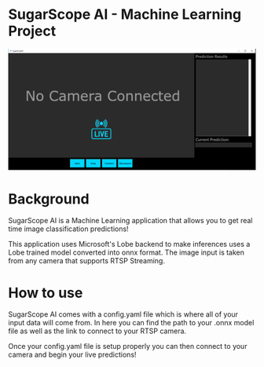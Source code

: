 # SugarScope AI - Machine Learning Project
![](resources/read_me_preview.PNG?raw=true)

# Background
SugarScope AI is a Machine Learning application that allows you to get real time image classification predictions!

This application uses Microsoft's Lobe backend to make inferences uses a Lobe trained model converted into onnx format. The image input is taken from any camera that supports RTSP Streaming.

# How to use
SugarScope AI comes with a config.yaml file which is where all of your input data will come from. In here you can find the path to your .onnx model file as well as the link to connect to your RTSP camera.

Once your config.yaml file is setup properly you can then connect to your camera and begin your live predictions!

